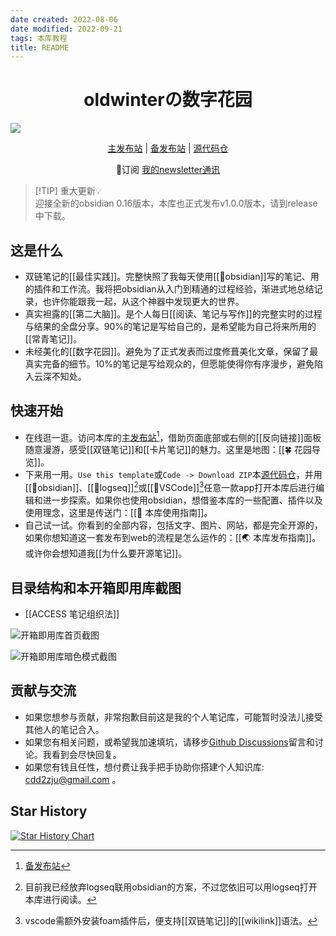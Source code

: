 ```yaml
---
date created: 2022-08-06
date modified: 2022-09-21
tags: 本库教程
title: README
---
```

<h1 align="center">oldwinterの数字花园</h1>
<img src="https://img2.oldwinter.top/202208211431065.svg">
<p align="center">
    <a href="https://oldwinter.top/README">主发布站</a> |
    <a href="https://notes.oldwinter.top/README">备发布站</a> |
    <a href="https://github.com/oldwinter/knowledge-garden">源代码仓</a>
</p>
<p align="center">📩订阅 <a href="https://oldwinter.zhubai.love/">我的newsletter通讯</a></p>

> [!TIP] 重大更新💡  
> 迎接全新的obsidian 0.16版本，本库也正式发布v1.0.0版本，请到release中下载。

## 这是什么

- 双链笔记的[[最佳实践]]。完整快照了我每天使用[[🤖obsidian]]写的笔记、用的插件和工作流。我将把obsidian从入门到精通的过程经验，渐进式地总结记录，也许你能跟我一起，从这个神器中发现更大的世界。
- 真实袒露的[[第二大脑]]。是个人每日[[阅读、笔记与写作]]的完整实时的过程与结果的全盘分享。90%的笔记是写给自己的，是希望能为自己将来所用的[[常青笔记]]。
- 未经美化的[[数字花园]]。避免为了正式发表而过度修葺美化文章，保留了最真实完备的细节。10%的笔记是写给观众的，但愿能使得你有序漫步，避免陷入云深不知处。

## 快速开始

- 在线逛一逛。访问本库的[主发布站](https://garden.oldwinter.top/README#%E5%BF%AB%E9%80%9F%E5%BC%80%E5%A7%8B)[^1]，借助页面底部或右侧的[[反向链接]]面板随意漫游，感受[[双链笔记]]和[[卡片笔记]]的魅力。这里是地图：[[🍀 花园导览]]。
- 下来用一用。`Use this template`或`Code -> Download ZIP`本[源代码仓](https://github.com/oldwinter/knowledge-garden)，并用 [[🤖obsidian]]、[[🤖logseq]][^2]或[[🤖VSCode]][^3]任意一款app打开本库后进行编辑和进一步探索。如果你也使用obsidian，想借鉴本库的一些配置、插件以及使用理念，这里是传送门：[[🧰 本库使用指南]]。
- 自己试一试。你看到的全部内容，包括文字、图片、网站，都是完全开源的，如果你想知道这一套发布到web的流程是怎么运作的：[[🌏 本库发布指南]]。或许你会想知道我[[为什么要开源笔记]]。

## 目录结构和本开箱即用库截图

- [[ACCESS 笔记组织法]]

![开箱即用库首页截图](https://img2.oldwinter.top/README_image_1.png)

![开箱即用库暗色模式截图](https://img2.oldwinter.top/README_image_2.png)

## 贡献与交流

- 如果您想参与贡献，非常抱歉目前这是我的个人笔记库，可能暂时没法儿接受其他人的笔记合入。
- 如果您有相关问题，或希望我加速填坑，请移步[Github Discussions](https://github.com/oldwinter/knowledge-garden/discussions)留言和讨论。我看到会尽快回复。
- 如果您有钱且任性，想付费让我手把手协助你搭建个人知识库: cdd2zju@gmail.com 。

## Star History

[![Star History Chart](https://api.star-history.com/svg?repos=oldwinter/knowledge-garden&type=Date)](https://star-history.com/#oldwinter/knowledge-garden&Date)

[^1]: [备发布站](https://notes.oldwinter.top/readme#%E5%BF%AB%E9%80%9F%E5%BC%80%E5%A7%8B)

[^2]: 目前我已经放弃logseq联用obsidian的方案，不过您依旧可以用logseq打开本库进行阅读。

[^3]: vscode需额外安装foam插件后，便支持[[双链笔记]]的[[wikilink]]语法。
